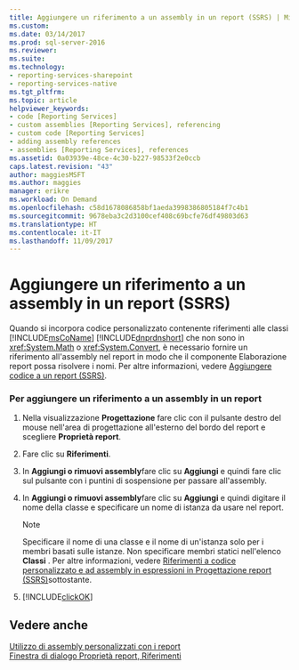 ```yaml
---
title: Aggiungere un riferimento a un assembly in un report (SSRS) | Microsoft Docs
ms.custom: 
ms.date: 03/14/2017
ms.prod: sql-server-2016
ms.reviewer: 
ms.suite: 
ms.technology:
- reporting-services-sharepoint
- reporting-services-native
ms.tgt_pltfrm: 
ms.topic: article
helpviewer_keywords:
- code [Reporting Services]
- custom assemblies [Reporting Services], referencing
- custom code [Reporting Services]
- adding assembly references
- assemblies [Reporting Services], references
ms.assetid: 0a03939e-48ce-4c30-b227-98533f2e0ccb
caps.latest.revision: "43"
author: maggiesMSFT
ms.author: maggies
manager: erikre
ms.workload: On Demand
ms.openlocfilehash: c58d1678086858bf1aeda3998386805184f7c4b1
ms.sourcegitcommit: 9678eba3c2d3100cef408c69bcfe76df49803d63
ms.translationtype: HT
ms.contentlocale: it-IT
ms.lasthandoff: 11/09/2017
---
```

# <a name="add-an-assembly-reference-to-a-report-ssrs"></a>Aggiungere un riferimento a un assembly in un report (SSRS)
  Quando si incorpora codice personalizzato contenente riferimenti alle classi [!INCLUDE[msCoName](../../includes/msconame-md.md)] [!INCLUDE[dnprdnshort](../../includes/dnprdnshort-md.md)] che non sono in <xref:System.Math> o <xref:System.Convert>, è necessario fornire un riferimento all'assembly nel report in modo che il componente Elaborazione report possa risolvere i nomi. Per altre informazioni, vedere [Aggiungere codice a un report &#40;SSRS&#41;](../../reporting-services/report-design/add-code-to-a-report-ssrs.md).  
  
### <a name="to-add-an-assembly-reference-to-a-report"></a>Per aggiungere un riferimento a un assembly in un report  
  
1.  Nella visualizzazione **Progettazione** fare clic con il pulsante destro del mouse nell'area di progettazione all'esterno del bordo del report e scegliere **Proprietà report**.  
  
2.  Fare clic su **Riferimenti**.  
  
3.  In **Aggiungi o rimuovi assembly**fare clic su **Aggiungi** e quindi fare clic sul pulsante con i puntini di sospensione per passare all'assembly.  
  
4.  In **Aggiungi o rimuovi assembly**fare clic su **Aggiungi** e quindi digitare il nome della classe e specificare un nome di istanza da usare nel report.  
  
    > [!NOTE]  
    >  Specificare il nome di una classe e il nome di un'istanza solo per i membri basati sulle istanze. Non specificare membri statici nell'elenco **Classi** . Per altre informazioni, vedere [Riferimenti a codice personalizzato e ad assembly in espressioni in Progettazione report &#40;SSRS&#41;](../../reporting-services/report-design/custom-code-and-assembly-references-in-expressions-in-report-designer-ssrs.md)sottostante.  
  
5.  [!INCLUDE[clickOK](../../includes/clickok-md.md)]  
  
## <a name="see-also"></a>Vedere anche  
 [Utilizzo di assembly personalizzati con i report](../../reporting-services/custom-assemblies/using-custom-assemblies-with-reports.md)   
 [Finestra di dialogo Proprietà report, Riferimenti](http://msdn.microsoft.com/library/4639d368-9918-4bb1-9953-7a724ca78dea)  
  
  
